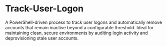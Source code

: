 # Track-User-Logon
A PowerShell-driven process to track user logons and automatically remove accounts that remain inactive beyond a configurable threshold. Ideal for maintaining clean, secure environments by auditing login activity and deprovisioning stale user accounts.
